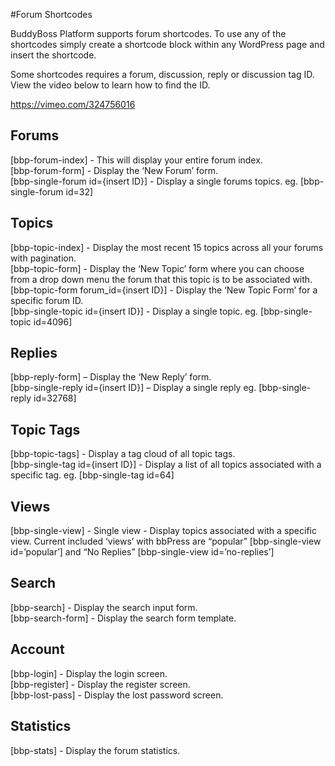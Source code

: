 #Forum Shortcodes

BuddyBoss Platform supports forum shortcodes. To use any of the shortcodes simply create a shortcode block within any WordPress page and insert the shortcode.

Some shortcodes requires a forum, discussion, reply or discussion tag ID. View the video below to learn how to find the ID.

https://vimeo.com/324756016

Forums
------

\[bbp-forum-index\] - This will display your entire forum index.  
\[bbp-forum-form\] - Display the ‘New Forum’ form.  
\[bbp-single-forum id={insert ID}\] - Display a single forums topics. eg. \[bbp-single-forum id=32\]

Topics
------

\[bbp-topic-index\] - Display the most recent 15 topics across all your forums with pagination.  
\[bbp-topic-form\] - Display the ‘New Topic’ form where you can choose from a drop down menu the forum that this topic is to be associated with.  
\[bbp-topic-form forum\_id={insert ID}\] - Display the ‘New Topic Form’ for a specific forum ID.  
\[bbp-single-topic id={insert ID}\] - Display a single topic. eg. \[bbp-single-topic id=4096\]

Replies
-------

\[bbp-reply-form\] – Display the ‘New Reply’ form.  
\[bbp-single-reply id={insert ID}\] – Display a single reply eg. \[bbp-single-reply id=32768\]

Topic Tags
----------

\[bbp-topic-tags\] - Display a tag cloud of all topic tags.  
\[bbp-single-tag id={insert ID}\] - Display a list of all topics associated with a specific tag. eg. \[bbp-single-tag id=64\]

Views
-----

\[bbp-single-view\] - Single view - Display topics associated with a specific view. Current included ‘views’ with bbPress are “popular” \[bbp-single-view id=’popular’\] and “No Replies” \[bbp-single-view id=’no-replies’\]

Search
------

\[bbp-search\] - Display the search input form.  
\[bbp-search-form\] - Display the search form template.

Account
-------

\[bbp-login\] - Display the login screen.  
\[bbp-register\] - Display the register screen.  
\[bbp-lost-pass\] - Display the lost password screen.

Statistics
----------

\[bbp-stats\] - Display the forum statistics.